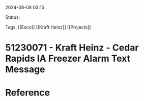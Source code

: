 
2024-08-08 03:15

Status:

Tags:
[[Esco]] 
[[Kraft Heinz]]
[[Projects]]

# 51230071 - Kraft Heinz - Cedar Rapids IA Freezer Alarm Text Message




# Reference

